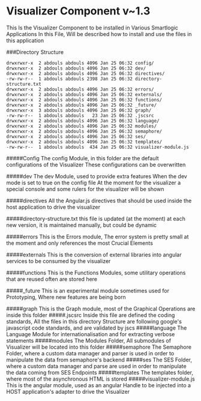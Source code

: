 Visualizer Component v~1.3
=========================

This Is the Visualizer Component to be installed in Various Smartlogic Applications
In this File, Will be described how to install and use the files in this application


###Directory Structure

    drwxrwxr-x  2 abdouls abdouls 4096 Jan 25 06:32 config/
    drwxrwxr-x  2 abdouls abdouls 4096 Jan 25 06:32 dev/
    drwxrwxr-x  2 abdouls abdouls 4096 Jan 25 06:32 directives/
    -rw-rw-r--  1 abdouls abdouls 2398 Jan 25 06:32 directory-structure.txt
    drwxrwxr-x  2 abdouls abdouls 4096 Jan 25 06:32 errors/
    drwxrwxr-x  2 abdouls abdouls 4096 Jan 25 06:32 externals/
    drwxrwxr-x  2 abdouls abdouls 4096 Jan 25 06:32 functions/
    drwxrwxr-x  2 abdouls abdouls 4096 Jan 25 06:32 _future/
    drwxrwxr-x  3 abdouls abdouls 4096 Jan 25 06:32 graph/
    -rw-rw-r--  1 abdouls abdouls   23 Jan 25 06:32 .jscsrc
    drwxrwxr-x  2 abdouls abdouls 4096 Jan 25 06:32 language/
    drwxrwxr-x  2 abdouls abdouls 4096 Jan 25 06:32 modules/
    drwxrwxr-x  2 abdouls abdouls 4096 Jan 25 06:32 semaphore/
    drwxrwxr-x  2 abdouls abdouls 4096 Jan 25 06:32 ses/
    drwxrwxr-x  2 abdouls abdouls 4096 Jan 25 06:32 templates/
    -rw-rw-r--  1 abdouls abdouls  434 Jan 25 06:32 visualizer-module.js


#####Config
The config Module, in this folder are the default configurations of the Visualizer
These configurations can be overwritten

#####dev
The dev Module, used to provide extra features When the dev mode is set to true on the config file
At the moment for the visualizer a special console and some rulers for the visualizer will be shown

#####directives
All the Angular.js directives that should be used inside the host application to drive the visualizer

#####directory-structure.txt
this file is updated (at the moment) at each new version, it is maintained manually, but could be dynamic

#####errors
This is the Errors module, The error system is pretty small at the moment and only references the most Crucial Elements

#####externals
This is the conversion of external libraries into angular services to be consumed by the visualizer

#####functions
This is the Functions Modules, some utilitary operations that are reused often are stored here

#####_future
This is an experimental module sometimes used for Prototyping, Where new features are being born

#####graph
This is the Graph module, most of the Graphical Operations are inside this folder
#####.jscsrc
Inside this file are defined the coding standards, All the files in this directory Structure are following 
google's javascript code standards, and are validated by jscs
#####language
The Language Module for internationalisation and for extracting verbose statements
#####modules
The Modules Folder, All submodules of Visualizer will be located into this folder
#####semaphore
The Semaphore Folder, where a custom data manager and parser is used in order to manipulate the data from semaphore's backend
#####ses
The SES Folder, where a custom data manager and parse are used in order to manipulate the data coming from SES Endpoints
#####templates
The templates folder, where most of the asynchronous HTML is stored
#####visualizer-module.js
This is the angular module, used as an angular Handle to be injected into a HOST application's adapter to drive the Visualizer
